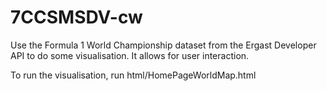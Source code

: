 # 7CCSMSDV-cw

Use the Formula 1 World Championship dataset from the Ergast Developer API to do some visualisation. It allows for user interaction.

To run the visualisation, run html/HomePageWorldMap.html
